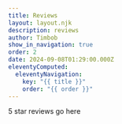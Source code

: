 ```yaml
---
title: Reviews
layout: layout.njk
description: reviews
author: Timbob
show_in_navigation: true
order: 2
date: 2024-09-08T01:29:00.000Z
eleventyComputed:
  eleventyNavigation:
    key: "{{ title }}"
    order: "{{ order }}"
---
```

5 star reviews go here
